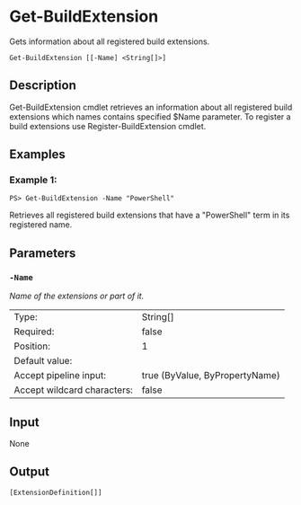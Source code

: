 # Get-BuildExtension
Gets information about all registered build extensions.

```Get-BuildExtension [[-Name] <String[]>]```

## Description

Get-BuildExtension cmdlet retrieves an information about all registered build extensions which names contains specified $Name parameter. To register a build extensions use Register-BuildExtension cmdlet.

## Examples
### Example 1:
```PS> Get-BuildExtension -Name "PowerShell"```

Retrieves all registered build extensions that have a "PowerShell" term in its registered name.

## Parameters
### ```-Name```

*Name of the extensions or part of it.*

<table>
  <tr><td>Type:</td><td>String[]</td></tr>
  <tr><td>Required:</td><td>false</td></tr>
  <tr><td>Position:</td><td>1</td></tr>
  <tr><td>Default value:</td><td></td></tr>
  <tr><td>Accept pipeline input:</td><td>true (ByValue, ByPropertyName)</td></tr>
  <tr><td>Accept wildcard characters:</td><td>false</td></tr>
</table>

## Input
None

## Output
```[ExtensionDefinition[]]```
